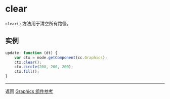 # clear

`clear()` 方法用于清空所有路径。   

## 实例

```javascript
update: function (dt) {
    var ctx = node.getComponent(cc.Graphics);
    ctx.clear();
    ctx.circle(200, 200, 200);
    ctx.fill();
}
```

<hr>

返回 [Graphics 组件参考](../../components/graphics.md)
